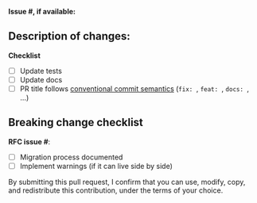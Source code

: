 **Issue #, if available:**

## Description of changes:

<!--- One or two sentences as a summary of what's being changed -->

**Checklist**

<!--- Leave unchecked if your change doesn't seem to apply --> 

* [ ] Update tests
* [ ] Update docs
* [ ] PR title follows [conventional commit semantics](https://www.conventionalcommits.org/en/v1.0.0/) (`fix: `, `feat: `, `docs: `, ...)

## Breaking change checklist

<!--- Ignore if it's not a breaking change -->

**RFC issue #**:

* [ ] Migration process documented
* [ ] Implement warnings (if it can live side by side)

By submitting this pull request, I confirm that you can use, modify, copy, and redistribute this contribution, under the terms of your choice.
